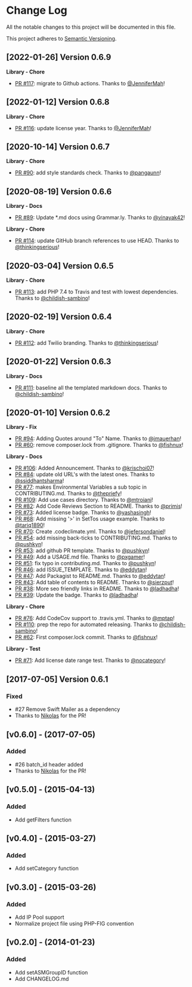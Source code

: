 # Change Log
All the notable changes to this project will be documented in this file.

This project adheres to [Semantic Versioning](http://semver.org/).

[2022-01-26] Version 0.6.9
--------------------------
**Library - Chore**
- [PR #117](https://github.com/sendgrid/smtpapi-php/pull/117): migrate to Github actions. Thanks to [@JenniferMah](https://github.com/JenniferMah)!


[2022-01-12] Version 0.6.8
--------------------------
**Library - Chore**
- [PR #116](https://github.com/sendgrid/smtpapi-php/pull/116): update license year. Thanks to [@JenniferMah](https://github.com/JenniferMah)!


[2020-10-14] Version 0.6.7
--------------------------
**Library - Chore**
- [PR #90](https://github.com/sendgrid/smtpapi-php/pull/90): add style standards check. Thanks to [@pangaunn](https://github.com/pangaunn)!


[2020-08-19] Version 0.6.6
--------------------------
**Library - Docs**
- [PR #89](https://github.com/sendgrid/smtpapi-php/pull/89): Update *.md docs using Grammar.ly. Thanks to [@vinayak42](https://github.com/vinayak42)!

**Library - Chore**
- [PR #114](https://github.com/sendgrid/smtpapi-php/pull/114): update GitHub branch references to use HEAD. Thanks to [@thinkingserious](https://github.com/thinkingserious)!


[2020-03-04] Version 0.6.5
--------------------------
**Library - Chore**
- [PR #113](https://github.com/sendgrid/smtpapi-php/pull/113): add PHP 7.4 to Travis and test with lowest dependencies. Thanks to [@childish-sambino](https://github.com/childish-sambino)!


[2020-02-19] Version 0.6.4
--------------------------
**Library - Chore**
- [PR #112](https://github.com/sendgrid/smtpapi-php/pull/112): add Twilio branding. Thanks to [@thinkingserious](https://github.com/thinkingserious)!


[2020-01-22] Version 0.6.3
--------------------------
**Library - Docs**
- [PR #111](https://github.com/sendgrid/smtpapi-php/pull/111): baseline all the templated markdown docs. Thanks to [@childish-sambino](https://github.com/childish-sambino)!


[2020-01-10] Version 0.6.2
--------------------------
**Library - Fix**
- [PR #94](https://github.com/sendgrid/smtpapi-php/pull/94): Adding Quotes around "To" Name. Thanks to [@jmauerhan](https://github.com/jmauerhan)!
- [PR #60](https://github.com/sendgrid/smtpapi-php/pull/60): remove composer.lock from .gitignore. Thanks to [@fishnux](https://github.com/fishnux)!

**Library - Docs**
- [PR #106](https://github.com/sendgrid/smtpapi-php/pull/106): Added Announcement. Thanks to [@krischoi07](https://github.com/krischoi07)!
- [PR #84](https://github.com/sendgrid/smtpapi-php/pull/84): update old URL's with the latest ones. Thanks to [@ssiddhantsharma](https://github.com/ssiddhantsharma)!
- [PR #77](https://github.com/sendgrid/smtpapi-php/pull/77): makes Environmental Variables a sub topic in CONTRIBUTING.md. Thanks to [@thepriefy](https://github.com/thepriefy)!
- [PR #109](https://github.com/sendgrid/smtpapi-php/pull/109): Add use cases directory. Thanks to [@mtroiani](https://github.com/mtroiani)!
- [PR #82](https://github.com/sendgrid/smtpapi-php/pull/82): Add Code Reviews Section to README. Thanks to [@primis](https://github.com/primis)!
- [PR #73](https://github.com/sendgrid/smtpapi-php/pull/73): Added license badge. Thanks to [@yashasingh](https://github.com/yashasingh)!
- [PR #68](https://github.com/sendgrid/smtpapi-php/pull/68): Add missing '>' in SetTos usage example. Thanks to [@tariq1890](https://github.com/tariq1890)!
- [PR #70](https://github.com/sendgrid/smtpapi-php/pull/70): Create .codeclimate.yml. Thanks to [@jefersondaniel](https://github.com/jefersondaniel)!
- [PR #54](https://github.com/sendgrid/smtpapi-php/pull/54): add missing back-ticks to CONTRIBUTING.md. Thanks to [@pushkyn](https://github.com/pushkyn)!
- [PR #53](https://github.com/sendgrid/smtpapi-php/pull/53): add github PR template. Thanks to [@pushkyn](https://github.com/pushkyn)!
- [PR #49](https://github.com/sendgrid/smtpapi-php/pull/49): Add a USAGE.md file. Thanks to [@pxgamer](https://github.com/pxgamer)!
- [PR #51](https://github.com/sendgrid/smtpapi-php/pull/51): fix typo in contributing.md. Thanks to [@pushkyn](https://github.com/pushkyn)!
- [PR #46](https://github.com/sendgrid/smtpapi-php/pull/46): add ISSUE_TEMPLATE. Thanks to [@eddytan](https://github.com/eddytan)!
- [PR #47](https://github.com/sendgrid/smtpapi-php/pull/47): Add Packagist to README.md. Thanks to [@eddytan](https://github.com/eddytan)!
- [PR #43](https://github.com/sendgrid/smtpapi-php/pull/43): Add table of contents to README. Thanks to [@sierzput](https://github.com/sierzput)!
- [PR #38](https://github.com/sendgrid/smtpapi-php/pull/38): More seo friendly links in README. Thanks to [@ladhadha](https://github.com/ladhadha)!
- [PR #39](https://github.com/sendgrid/smtpapi-php/pull/39): Update the badge. Thanks to [@ladhadha](https://github.com/ladhadha)!

**Library - Chore**
- [PR #76](https://github.com/sendgrid/smtpapi-php/pull/76): Add CodeCov support to .travis.yml. Thanks to [@mptap](https://github.com/mptap)!
- [PR #110](https://github.com/sendgrid/smtpapi-php/pull/110): prep the repo for automated releasing. Thanks to [@childish-sambino](https://github.com/childish-sambino)!
- [PR #62](https://github.com/sendgrid/smtpapi-php/pull/62): First composer.lock commit. Thanks to [@fishnux](https://github.com/fishnux)!

**Library - Test**
- [PR #71](https://github.com/sendgrid/smtpapi-php/pull/71): Add license date range test. Thanks to [@nocategory](https://github.com/nocategory)!


[2017-07-05] Version 0.6.1
---------------------------

### Fixed
- #27 Remove Swift Mailer as a dependency
- Thanks to [Nikolas](https://github.com/nikoskip) for the PR!

## [v0.6.0] - (2017-07-05) ##
### Added
- #26 batch_id header added
- Thanks to [Nikolas](https://github.com/nikoskip) for the PR!

## [v0.5.0] - (2015-04-13) ##
### Added
- Add getFilters function

## [v0.4.0] - (2015-03-27) ##
### Added
- Add setCategory function

## [v0.3.0] - (2015-03-26) ##
### Added
- Add IP Pool support
- Normalize project file using PHP-FIG convention

## [v0.2.0] - (2014-01-23) ##
### Added
- Add setASMGroupID function
- Add CHANGELOG.md







